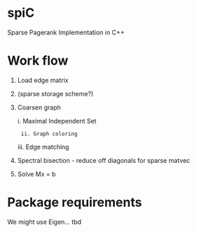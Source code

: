 # spiC #

Sparse Pagerank Implementation in C++

# Work flow #

1. Load edge matrix

2. (sparse storage scheme?)

3. Coarsen graph

	i. Maximal Independent Set

        ii. Graph coloring

	iii. Edge matching 
	
4. Spectral bisection - reduce off diagonals for sparse matvec

5. Solve Mx = b 

# Package requirements #

We might use Eigen... tbd